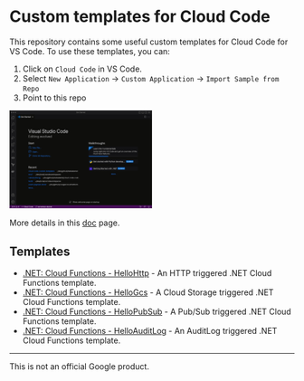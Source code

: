 # Custom templates for Cloud Code

This repository contains some useful custom templates for Cloud Code for VS
Code. To use these templates, you can:

1. Click on `Cloud Code` in VS Code.
1. Select `New Application` -> `Custom Application` -> `Import Sample from Repo`
1. Point to this repo

<img alt="Install templates in Cloud Code" src="install.gif" width="50%" height="50%">

More details in this
[doc](https://cloud.google.com/code/docs/vscode/create-app-from-custom-sample#creating_your_app_from_an_imported_sample)
page.

## Templates

* [.NET: Cloud Functions - HelloHttp](dotnet/cloud-functions/HelloHttp) - An
  HTTP triggered .NET Cloud Functions template.
* [.NET: Cloud Functions - HelloGcs](dotnet/cloud-functions/HelloGcs) - A
  Cloud Storage triggered .NET Cloud Functions template.
* [.NET: Cloud Functions - HelloPubSub](dotnet/cloud-functions/HelloPubSub) - A
  Pub/Sub triggered .NET Cloud Functions template.
* [.NET: Cloud Functions - HelloAuditLog](dotnet/cloud-functions/HelloAuditLog) - An
  AuditLog triggered .NET Cloud Functions template.

-------

This is not an official Google product.
